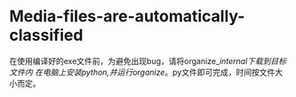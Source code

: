 # Media-files-are-automatically-classified
在使用编译好的exe文件前，为避免出现bug，请将organize_*_internal下载到目标文件内
在电脑上安装python,并运行organize_*。py文件即可完成，时间按文件大小而定。
